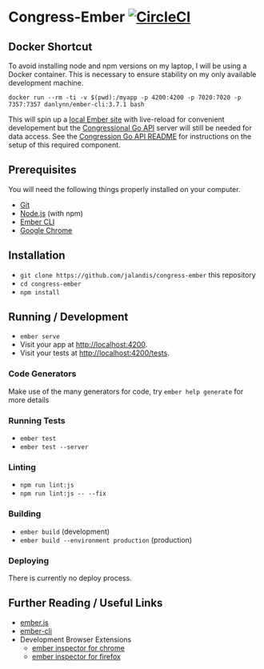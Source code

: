 # Congress-Ember [![CircleCI](https://travis-ci.org/jalandis/congress-ember.svg?branch=master)](https://travis-ci.org/jalandis/congress-ember)

## Docker Shortcut

To avoid installing node and npm versions on my laptop, I will be using a Docker container.  This is necessary to ensure stability on my only available development machine.

    docker run --rm -ti -v $(pwd):/myapp -p 4200:4200 -p 7020:7020 -p 7357:7357 danlynn/ember-cli:3.7.1 bash

This will spin up a [local Ember site](http://localhost:4200) with live-reload for convenient developement but the [Congressional Go API](https://github.com/jalandis/congress-go-api) server will still be needed for data access.  See the [Congression Go API README](https://github.com/jalandis/congress-go-api/blob/master/README.md) for instructions on the setup of this required component.

## Prerequisites

You will need the following things properly installed on your computer.

* [Git](https://git-scm.com/)
* [Node.js](https://nodejs.org/) (with npm)
* [Ember CLI](https://ember-cli.com/)
* [Google Chrome](https://google.com/chrome/)

## Installation

* `git clone https://github.com/jalandis/congress-ember` this repository
* `cd congress-ember`
* `npm install`

## Running / Development

* `ember serve`
* Visit your app at [http://localhost:4200](http://localhost:4200).
* Visit your tests at [http://localhost:4200/tests](http://localhost:4200/tests).

### Code Generators

Make use of the many generators for code, try `ember help generate` for more details

### Running Tests

* `ember test`
* `ember test --server`

### Linting

* `npm run lint:js`
* `npm run lint:js -- --fix`

### Building

* `ember build` (development)
* `ember build --environment production` (production)

### Deploying

There is currently no deploy process.

## Further Reading / Useful Links

* [ember.js](https://emberjs.com/)
* [ember-cli](https://ember-cli.com/)
* Development Browser Extensions
  * [ember inspector for chrome](https://chrome.google.com/webstore/detail/ember-inspector/bmdblncegkenkacieihfhpjfppoconhi)
  * [ember inspector for firefox](https://addons.mozilla.org/en-US/firefox/addon/ember-inspector/)
